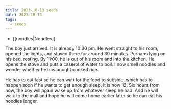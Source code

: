 ```yaml
---
title: 2023-10-13 seeds
date: 2023-10-13
tags:
  - seeds
---
```

- [[noodles|Noodles]]

The boy just arrived. It is already 10:30 pm. He went straight to his room, opened the lights, and stayed there for around 30 minutes. Perhaps lying on his bed, resting. By 11:00, he is out of his room and into the kitchen. He opens the stove and puts a caserol of water to boil. I now smell noodles and wonder whether he has bought cooked rice.

He has to eat fast so he can wait for the food to subside, which has to happen soon if he wants to get enough sleep. It is now 12. Six hours from now, the boy will again wake up from whatever sleep he had. And he will walk to the mall and hope he will come home earlier later so he can eat his noodles longer.